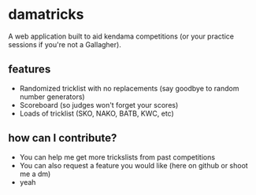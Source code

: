# damatricks
A web application built to aid kendama competitions (or your practice sessions if you're not a Gallagher).

## features
- Randomized tricklist with no replacements (say goodbye to random number generators)
- Scoreboard (so judges won't forget your scores)
- Loads of tricklist (SKO, NAKO, BATB, KWC, etc)

## how can I contribute?
- You can help me get more trickslists from past competitions
- You can also request a feature you would like (here on github or shoot me a dm)
- yeah
